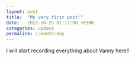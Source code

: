 ```yaml
---
layout: post
title:  "My very first post!"
date:   2022-10-25 01:17:00 +0300
categories: update
permalink: /:month:day
---
```

I will start recording everything about Vanny here!! 